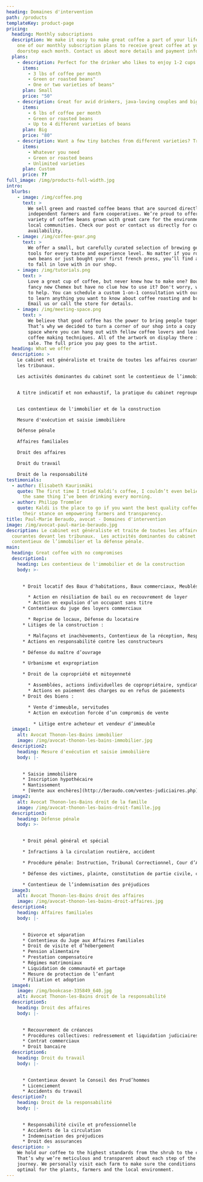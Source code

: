 ```yaml
---
heading: Domaines d'intervention
path: /products
templateKey: product-page
pricing:
  heading: Monthly subscriptions
  description: We make it easy to make great coffee a part of your life. Choose
    one of our monthly subscription plans to receive great coffee at your
    doorstep each month. Contact us about more details and payment info.
  plans:
    - description: Perfect for the drinker who likes to enjoy 1-2 cups per day.
      items:
        - 3 lbs of coffee per month
        - Green or roasted beans"
        - One or two varieties of beans"
      plan: Small
      price: "50"
    - description: Great for avid drinkers, java-loving couples and bigger crowds
      items:
        - 6 lbs of coffee per month
        - Green or roasted beans
        - Up to 4 different varieties of beans
      plan: Big
      price: "80"
    - description: Want a few tiny batches from different varieties? Try our custom plan
      items:
        - Whatever you need
        - Green or roasted beans
        - Unlimited varieties
      plan: Custom
      price: ??
full_image: /img/products-full-width.jpg
intro:
  blurbs:
    - image: /img/coffee.png
      text: >
        We sell green and roasted coffee beans that are sourced directly from
        independent farmers and farm cooperatives. We’re proud to offer a
        variety of coffee beans grown with great care for the environment and
        local communities. Check our post or contact us directly for current
        availability.
    - image: /img/coffee-gear.png
      text: >
        We offer a small, but carefully curated selection of brewing gear and
        tools for every taste and experience level. No matter if you roast your
        own beans or just bought your first french press, you’ll find a gadget
        to fall in love with in our shop.
    - image: /img/tutorials.png
      text: >
        Love a great cup of coffee, but never knew how to make one? Bought a
        fancy new Chemex but have no clue how to use it? Don't worry, we’re here
        to help. You can schedule a custom 1-on-1 consultation with our baristas
        to learn anything you want to know about coffee roasting and brewing.
        Email us or call the store for details.
    - image: /img/meeting-space.png
      text: >
        We believe that good coffee has the power to bring people together.
        That’s why we decided to turn a corner of our shop into a cozy meeting
        space where you can hang out with fellow coffee lovers and learn about
        coffee making techniques. All of the artwork on display there is for
        sale. The full price you pay goes to the artist.
  heading: What we offer
  description: >
    Le cabinet est généraliste et traite de toutes les affaires courantes devant
    les tribunaux.

    Les activités dominantes du cabinet sont le contentieux de l’immobilier et la défense pénale.


    A titre indicatif et non exhaustif, la pratique du cabinet regroupe les domaines d’activité suivants :


    Les contentieux de l'immobilier et de la construction

    Mesure d'exécution et saisie immobilière

    Défense pénale

    Affaires familiales

    Droit des affaires

    Droit du travail

    Droit de la responsabilité
testimonials:
  - author: Elisabeth Kaurismäki
    quote: The first time I tried Kaldi’s coffee, I couldn’t even believe that was
      the same thing I’ve been drinking every morning.
  - author: Philipp Trommler
    quote: Kaldi is the place to go if you want the best quality coffee. I love
      their stance on empowering farmers and transparency.
title: Paul-Marie Beraudo, avocat - Domaines d'intervention
image: /img/avocat-paul-marie-beraudo.jpg
description: Le cabinet est généraliste et traite de toutes les affaires
  courantes devant les tribunaux.  Les activités dominantes du cabinet sont le
  contentieux de l’immobilier et la défense pénale.
main:
  heading: Great coffee with no compromises
  description1:
    heading: Les contentieux de l'immobilier et de la construction
    body: >-
      

      * Droit locatif des Baux d'habitations, Baux commerciaux, Meublés et baux ruraux

        * Action en résiliation de bail ou en recouvrement de loyer
        * Action en expulsion d’un occupant sans titre
      * Contentieux du juge des loyers commerciaux

        * Reprise de locaux, Défense du locataire
      * Litiges de la construction :

        * Malfaçons et inachèvements, Contentieux de la réception, Responsabilité décennale, Vente en l’état futur d’achèvement, Contrat de construction de maison individuelle etc…
      * Actions en responsabilité contre les constructeurs

      * Défense du maître d’ouvrage

      * Urbanisme et expropriation

      * Droit de la copropriété et mitoyenneté

        * Assemblées, actions individuelles de copropriétaire, syndicat de copropriété, contentieux des charges de copropriété, syndic... actions en résolution des assemblées générales,
        * Actions en paiement des charges ou en refus de paiements
      * Droit des biens :

        * Vente d'immeuble, servitudes
        * Action en exécution forcée d’un compromis de vente

          * Litige entre acheteur et vendeur d’immeuble
  image1:
    alt: Avocat Thonon-les-Bains immobilier
    image: /img/avocat-thonon-les-bains-immobilier.jpg
  description2:
    heading: Mesure d'exécution et saisie immobilière
    body: |-
      

      * Saisie immobilière
      * Inscription hypothécaire
      * Nantissement
      * [Vente aux enchères](http://beraudo.com/ventes-judiciaires.php)
  image2:
    alt: Avocat Thonon-les-Bains droit de la famille
    image: /img/avocat-thonon-les-bains-droit-famille.jpg
  description3:
    heading: Défense pénale
    body: >-
      

      * Droit pénal général et spécial

      * Infractions à la circulation routière, accident

      * Procédure pénale: Instruction, Tribunal Correctionnel, Cour d’Assise, Tribunal pour Enfant

      * Défense des victimes, plainte, constitution de partie civile, citation Directe etc…

      * Contentieux de l’indemnisation des préjudices
  image3:
    alt: Avocat Thonon-les-Bains droit des affaires
    image: /img/avocat-thonon-les-bains-droit-affaires.jpg
  description4:
    heading: Affaires familiales
    body: |-
      

      * Divorce et séparation
      * Contentieux du Juge aux Affaires Familiales
      * Droit de visite et d’hébergement
      * Pension alimentaire
      * Prestation compensatoire
      * Régimes matrimoniaux
      * Liquidation de communauté et partage
      * Mesure de protection de l’enfant
      * Filiation et adoption
  image4:
    image: /img/bookcase-335849_640.jpg
    alt: Avocat Thonon-les-Bains droit de la responsabilité
  description5:
    heading: Droit des affaires
    body: |-
      

      * Recouvrement de créances
      * Procédures collectives: redressement et liquidation judiciaires
      * Contrat commerciaux
      * Droit bancaire
  description6:
    heading: Droit du travail
    body: |-
      

      * Contentieux devant le Conseil des Prud’hommes
      * Licenciement
      * Accidents du travail
  description7:
    heading: Droit de la responsabilité
    body: |-
      

      * Responsabilité civile et professionnelle
      * Accidents de la circulation
      * Indemnisation des préjudices
      * Droit des assurances
  description: >
    We hold our coffee to the highest standards from the shrub to the cup.
    That’s why we’re meticulous and transparent about each step of the coffee’s
    journey. We personally visit each farm to make sure the conditions are
    optimal for the plants, farmers and the local environment.
---
```

